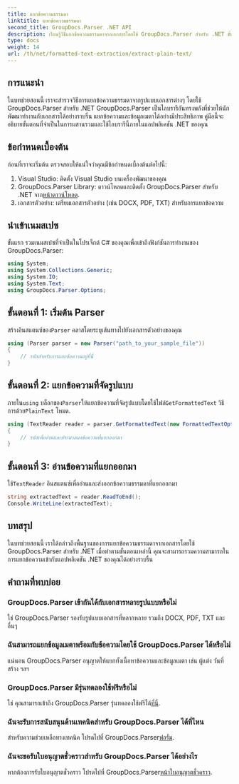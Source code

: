 ```yaml
---
title: แยกข้อความธรรมดา
linktitle: แยกข้อความธรรมดา
second_title: GroupDocs.Parser .NET API
description: เรียนรู้วิธีแยกข้อความธรรมดาจากเอกสารโดยใช้ GroupDocs.Parser สำหรับ .NET ขั้นตอนง่ายๆ สำหรับการรวมการแยกข้อความในแอปพลิเคชันของคุณ
type: docs
weight: 14
url: /th/net/formatted-text-extraction/extract-plain-text/
---
```

## การแนะนำ
ในบทช่วยสอนนี้ เราจะสำรวจวิธีการแยกข้อความธรรมดาจากรูปแบบเอกสารต่างๆ โดยใช้ GroupDocs.Parser สำหรับ .NET GroupDocs.Parser เป็นไลบรารีอันทรงพลังที่ช่วยให้นักพัฒนาทำงานกับเอกสารได้อย่างราบรื่น แยกข้อความและข้อมูลเมตาได้อย่างมีประสิทธิภาพ คู่มือนี้จะอธิบายขั้นตอนที่จำเป็นในการผสานรวมและใช้ไลบรารีนี้ภายในแอปพลิเคชัน .NET ของคุณ
## ข้อกำหนดเบื้องต้น
ก่อนที่เราจะเริ่มต้น ตรวจสอบให้แน่ใจว่าคุณมีข้อกำหนดเบื้องต้นต่อไปนี้:
1. Visual Studio: ติดตั้ง Visual Studio บนเครื่องพัฒนาของคุณ
2.  GroupDocs.Parser Library: ดาวน์โหลดและติดตั้ง GroupDocs.Parser สำหรับ .NET จาก[หน้าดาวน์โหลด](https://releases.groupdocs.com/parser/net/).
3. เอกสารตัวอย่าง: เตรียมเอกสารตัวอย่าง (เช่น DOCX, PDF, TXT) สำหรับการแยกข้อความ

## นำเข้าเนมสเปซ
ขั้นแรก รวมเนมสเปซที่จำเป็นในโปรเจ็กต์ C# ของคุณเพื่อเข้าถึงฟังก์ชันการทำงานของ GroupDocs.Parser:
```csharp
using System;
using System.Collections.Generic;
using System.IO;
using System.Text;
using GroupDocs.Parser.Options;
```
## ขั้นตอนที่ 1: เริ่มต้น Parser
 สร้างอินสแตนซ์ของ`Parser` คลาสโดยระบุเส้นทางไปยังเอกสารตัวอย่างของคุณ
```csharp
using (Parser parser = new Parser("path_to_your_sample_file"))
{
    // รหัสสำหรับการแยกข้อความอยู่ที่นี่
}
```
## ขั้นตอนที่ 2: แยกข้อความที่จัดรูปแบบ
 ภายใน`using` บล็อกของ`Parser`ให้แยกข้อความที่จัดรูปแบบโดยใช้ไฟล์`GetFormattedText` วิธีการด้วย`PlainText` โหมด.
```csharp
using (TextReader reader = parser.GetFormattedText(new FormattedTextOptions(FormattedTextMode.PlainText)))
{
    // รหัสเพื่ออ่านและประมวลผลข้อความที่แยกออกมา
}
```
## ขั้นตอนที่ 3: อ่านข้อความที่แยกออกมา
 ใช้`TextReader` อินสแตนซ์เพื่ออ่านและส่งออกข้อความธรรมดาที่แยกออกมา
```csharp
string extractedText = reader.ReadToEnd();
Console.WriteLine(extractedText);
```

## บทสรุป
ในบทช่วยสอนนี้ เราได้กล่าวถึงพื้นฐานของการแยกข้อความธรรมดาจากเอกสารโดยใช้ GroupDocs.Parser สำหรับ .NET เมื่อทำตามขั้นตอนเหล่านี้ คุณจะสามารถรวมความสามารถในการแยกข้อความเข้ากับแอปพลิเคชัน .NET ของคุณได้อย่างราบรื่น

## คำถามที่พบบ่อย
### GroupDocs.Parser เข้ากันได้กับเอกสารหลายรูปแบบหรือไม่
ใช่ GroupDocs.Parser รองรับรูปแบบเอกสารที่หลากหลาย รวมถึง DOCX, PDF, TXT และอื่นๆ
### ฉันสามารถแยกข้อมูลเมตาพร้อมกับข้อความโดยใช้ GroupDocs.Parser ได้หรือไม่
แน่นอน GroupDocs.Parser อนุญาตให้แยกทั้งเนื้อหาข้อความและข้อมูลเมตา เช่น ผู้แต่ง วันที่สร้าง ฯลฯ
### GroupDocs.Parser มีรุ่นทดลองใช้ฟรีหรือไม่
 ใช่ คุณสามารถเข้าถึง GroupDocs.Parser รุ่นทดลองใช้ฟรีได้[ที่นี่](https://releases.groupdocs.com/).
### ฉันจะรับการสนับสนุนด้านเทคนิคสำหรับ GroupDocs.Parser ได้ที่ไหน
 สำหรับความช่วยเหลือทางเทคนิค โปรดไปที่ GroupDocs.Parser[ฟอรั่ม](https://forum.groupdocs.com/c/parser/17).
### ฉันจะขอรับใบอนุญาตชั่วคราวสำหรับ GroupDocs.Parser ได้อย่างไร
 หากต้องการรับใบอนุญาตชั่วคราว โปรดไปที่ GroupDocs.Parser[หน้าใบอนุญาตชั่วคราว](https://purchase.groupdocs.com/temporary-license/).